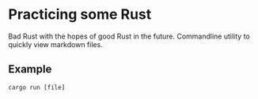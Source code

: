 # Practicing some Rust
Bad Rust with the hopes of good Rust in the future.
Commandline utility to quickly view markdown files.

## Example
```cargo run [file] ```
